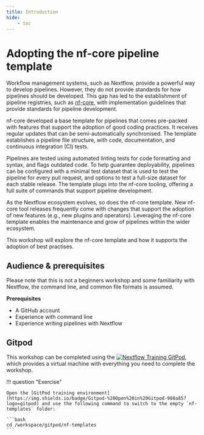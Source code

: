 ```yaml
---
title: Introduction
hide:
    - toc
---
```


# Adopting the nf-core pipeline template

Workflow management systems, such as Nextflow, provide a powerful way to develop pipelines. However, they do not provide standards for how pipelines should be developed. This gap has led to the establishment of pipeline registries, such as [nf-core](https://nf-co.re/), with implementation guidelines that provide standards for pipeline development.

nf-core developed a base template for pipelines that comes pre-packed with features that support the adoption of good coding practices. It receives regular updates that can be semi-automatically synchronised. The template establishes a pipeline file structure, with code, documentation, and continuous integration (CI) tests.

Pipelines are tested using automated linting tests for code formatting and syntax, and flags outdated code. To help guarantee deployability, pipelines can be configured with a minimal test dataset that is used to test the pipeline for every pull request, and options to test a full-size dataset for each stable release. The template plugs into the nf-core tooling, offering a full suite of commands that support pipeline development.

As the Nextflow ecosystem evolves, so does the nf-core template. New nf-core tool releases frequently come with changes that support the adoption of new features (e.g., new plugins and operators). Leveraging the nf-core template enables the maintenance and grow of pipelines within the wider ecosystem.

This workshop will explore the nf-core template and how it supports the adoption of best practises.

## Audience & prerequisites

Please note that this is not a beginners workshop and some familiarity with Nextflow, the command line, and common file formats is assumed.

**Prerequisites**

-   A GitHub account
-   Experience with command line
-   Experience writing pipelines with Nextflow

## Gitpod

This workshop can be completed using the [![Nextflow Training GitPod](https://img.shields.io/badge/Gitpod-%20Open%20in%20Gitpod-908a85?logo=gitpod)](https://gitpod.io/#https://github.com/nextflow-io/training), which provides a virtual machine with everything you need to complete the workshop.

!!! question "Exercise"

    Open the [GitPod training environment](https://img.shields.io/badge/Gitpod-%20Open%20in%20Gitpod-908a85?logo=gitpod) and use the following command to switch to the empty `nf-templates` folder:

    ```bash
    cd /workspace/gitpod/nf-templates
    ```
